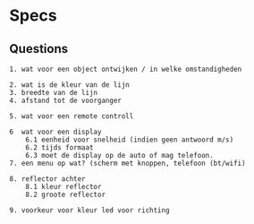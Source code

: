 # Specs

## Questions
    1. wat voor een object ontwijken / in welke omstandigheden

    2. wat is de kleur van de lijn 
    3. breedte van de lijn 
    4. afstand tot de voorganger 

    5. wat voor een remote controll

    6  wat voor een display
        6.1 eenheid voor snelheid (indien geen antwoord m/s)
        6.2 tijds formaat 
        6.3 moet de display op de auto of mag telefoon.
    7. een menu op wat? (scherm met knoppen, telefoon (bt/wifi)

    8. reflector achter
        8.1 kleur reflector
        8.2 groote reflector

    9. voorkeur voor kleur led voor richting

